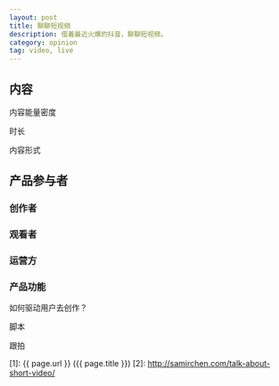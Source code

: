 ```yaml
---
layout: post
title: 聊聊短视频
description: 借着最近火爆的抖音，聊聊短视频。
category: opinion
tag: video, live
---
```





## 内容

内容能量密度

时长

内容形式


## 产品参与者

### 创作者

### 观看者

### 运营方


### 产品功能

如何驱动用户去创作？

脚本

跟拍





[SamirChen]: http://www.samirchen.com "SamirChen"
[1]: {{ page.url }} ({{ page.title }})
[2]: http://samirchen.com/talk-about-short-video/